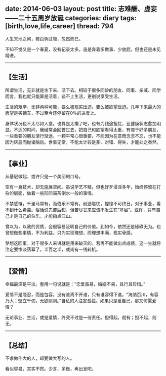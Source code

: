 date: 2014-06-03
layout: post
title: 志难酬、虚妄——二十五周岁放诞
categories: diary
tags: [birth,love,life,career]
thread: 794
---

人生天地之间，若白驹过隙，忽然而已。

不知不觉又是一个春夏，没有记录太多。虽是奔着多做事、少放屁，但也还是未见精进。

---

## 【生活】

所谓生活，无非就是生下来、活下去。相较于很多同龄的朋友、同事、亲戚、同学而言，我也就只能算是活着，谈不上生活，更别说享受生活。

<!-- more -->

生活的艰辛，无非两种可能，要么被现实压迫，要么被欲望压迫。几年下来最大的愿望是买辆车，不过至今还停留在0%的进度上。

身体状况也不太尽如人意。也算是太懒了吧，也有为钱途担忧，亚健康状态愈加明显。不适的时间，我经常会回首过去，把自己和欲望看得太重，有愧于好多朋友，一些重要的朋友渐行渐远。一颗平常心很重要，不能因为在意而念念不忘，也不能因为厌恶而抛诸脑后。世事无常，不能太计较是非、对错、得失，才能处之泰然。

---

## 【事业】

从基层做起，或许只是一个美丽的口号。

空有一身技术，却无施展空间。虽说学艺不精，但也好歹浸淫多年，始终停留在打杂的层面，做着一些形同端茶倒水一般的事情。

不禁感慨，千里马常有，而伯乐不常有。前途堪忧，惶惶不可终日，对于事业，看不到什么希冀。俗话说先苦后甜，但苦尽甘来应该不发生在“基层”。或许，只有自己才是自己的伯乐，才能指点江山。



曾以为，以我的资质，会很容易证明自己的价值。到如今，依然还是碌碌无为。也曾想做些事情，不为利益，只为实现理想，而理想丰满，现实骨感。

梦想这回事，对于很多人来讲就是用来破灭的。若再不能做出点成绩，这一生就将注定要惨淡落幕了。半百之半，或尚有一线转机。

---

## 【爱情】

幸福最深是平淡。套用一句说就是：“恋爱虽易，婚姻不易，且行且珍惜。”

爱情不是隐忍，而是包容。没有谁离不开谁，只有谁容得下谁。“海纳百川，有容乃大；壁立千仞，无欲则刚。”自私的人注定孤独，如果只是爱自己，那又何需爱情？

无论事业、生活，或是爱情，终究不过是一份责任。但得起，就有；担不起，则无。

---

## 【总结】

不求做伟大的人，却要做大写的人。

看似容易，其实不然。少言、多做，再出发吧。
